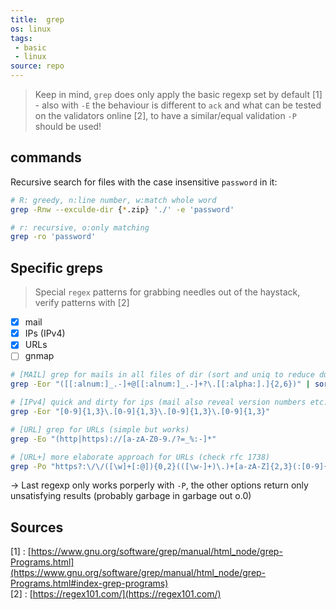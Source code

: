 ```yaml
---
title:  grep
os: linux
tags:
 - basic
 - linux
source: repo
---
```


> Keep in mind, `grep` does only apply the basic regexp set by default [1] - also with `-E` the behaviour is different to `ack` and what can be tested on the validators online [2], to have a similar/equal validation `-P` should be used!

## commands

Recursive search for files with the case insensitive `password` in it:

```bash
# R: greedy, n:line number, w:match whole word
grep -Rnw --exculde-dir {*.zip} './' -e 'password'

# r: recursive, o:only matching
grep -ro 'password'
```

## Specific greps

> Special `regex` patterns for grabbing needles out of the haystack, verify patterns with [2]

- [x] mail
- [x] IPs (IPv4)
- [x] URLs
- [ ] gnmap

```bash
# [MAIL] grep for mails in all files of dir (sort and uniq to reduce duplicates)
grep -Eor "([[:alnum:]_.-]+@[[:alnum:]_.-]+?\.[[:alpha:].]{2,6})" | sort | uniq

# [IPv4] quick and dirty for ips (mail also reveal version numbers etc.)
grep -Eor "[0-9]{1,3}\.[0-9]{1,3}\.[0-9]{1,3}\.[0-9]{1,3}"

# [URL] grep for URLs (simple but works)
grep -Eo "(http|https)://[a-zA-Z0-9./?=_%:-]*"

# [URL+] more elaborate approach for URLs (check rfc 1738)
grep -Po "https?:\/\/([\w]+[:@]){0,2}(([\w-]+)\.)+[a-zA-Z]{2,3}(:[0-9]{2,5})?(\/[\w-]+)*[\/\?#\w=%&-]*"
```

-> Last regexp only works porperly with `-P`, the other options return only unsatisfying results (probably garbage in garbage out o.0)

## Sources

[1] : [https://www.gnu.org/software/grep/manual/html_node/grep-Programs.html](https://www.gnu.org/software/grep/manual/html_node/grep-Programs.html#index-grep-programs) <br>
[2] : [https://regex101.com/](https://regex101.com/) <br>